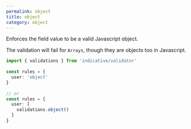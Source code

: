 ```yaml
---
permalink: object
title: object
category: object
---
```


Enforces the field value to be a valid Javascript object.
 
The validation will fail for `Arrays`, though they are objects too in Javascript.
 
```ts
import { validations } from 'indicative/validator'
 
const rules = {
  user: 'object'
}
 
// or
const rules = {
  user: [
    validations.object()
  ]
}
```